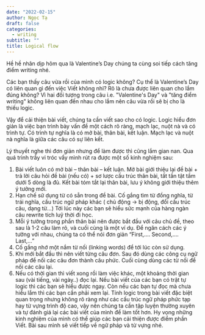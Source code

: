 ```yaml
---
date: "2022-02-15"
author: Ngọc Tạ
draft: false
categories:
  - writing
subtitle: ""
title: Logical flow
---
```


Hề hề nhân dịp hôm qua là Valentine’s Day chúng ta cùng soi tiếp cách tăng điểm writing nhé.

Các bạn thấy câu vừa rồi của mình có logic không? 
Cụ thể là Valentine’s Day có liên quan gì đến việc Viết không nhỉ? 
Rõ là chưa được liên quan cho lắm đúng không? Vì hai đối tượng trong câu i.e. "Valentine's Day" và "tăng điểm writing" không liên quan đến nhau cho lắm nên câu vừa rồi sẽ bị cho là thiếu logic.

Vậy để cải thiện bài viết, chúng ta cần viết sao cho có logic. 
Logic hiểu đơn giản là việc bạn trình bày vấn đề một cách rõ ràng, mạch lạc, nuột nà và có trình tự. 
Có trình tự nghĩa là có mở bài, thân bài, kết luận. 
Mạch lạc và nuột nà nghĩa là giữa các câu có sự liên kết.

Lý thuyết nghe thì đơn giản nhưng để làm được thì cũng lắm gian nan. Qua quá trình trầy vi tróc vẩy mình rút ra được một số kinh nghiệm sau:

1. Bài viết luôn có mở bài – thân bài – kết luận. Mở bài giới thiệu lại đề bài + trả lời câu hỏi đề bài (nếu có) + sơ lược cấu trúc thân bài, tất tần tật tầm dưới 5 dòng là đủ. Kết bài tóm tắt lại thân bài, lưu ý không giới thiệu thêm ý tưởng mới.
2. Hạn chế sử dụng từ có sẵn trong đề bài. Cố gắng tìm từ đồng nghĩa, từ trái nghĩa, cấu trúc ngữ pháp khác ( chủ động -> bị động, đổi cấu trúc câu, dạng từ…) Tới lúc này các bạn sẽ hiểu sức mạnh của hàng ngàn câu rewrite tích luỹ thời đi học.
3. Mỗi ý tưởng trong phần thân bài nên được bắt đầu với câu chủ đề, theo sau là 1-2 câu làm rõ, và cuối cùng là một ví dụ. Để ngăn cách các ý tưởng với nhau, chúng ta có thể nói đơn giản “First,…. Second,…. Last,…”
4. Cố gắng nhớ một nắm từ nối (linking words) để tới lúc còn sử dụng.
5. Khi mới bắt đầu thì nên viết từng câu đơn. Sau đó dùng các công cụ ngữ pháp để nối các câu đơn thành câu phức. Cuối cùng dùng các từ nối để nối các câu lại.
6. Nếu có thời gian thì viết xong rồi làm việc khác, một khoảng thời gian sau (vài tiếng, vài ngày..) đọc lại. Nếu bài viết của các bạn có trật tự logic thì các bạn sẽ hiểu được ngay. Còn nếu các bạn tự đọc mà chưa hiểu lắm thì các bạn cần phải xem lại.
Tính logic trong bài viết đặc biệt quan trọng nhưng không rõ ràng như các cấu trúc ngữ pháp phức tạp hay từ vựng trình độ cao, vậy nên chúng ta cần tập luyện thường xuyên và tự đánh giá lại các bài viết của mình để làm tốt hơn. Hy vọng những kinh nghiệm của mình có thể giúp các bạn cải thiện được điểm phần Viết. Bài sau mình sẽ viết tiếp về ngữ pháp và từ vựng nhé.
